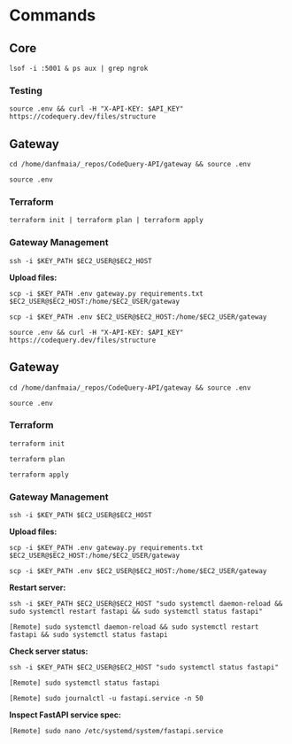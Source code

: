 # Commands

<!-- TODO: Rewrite history to purge sensitive data in this file. -->

## Core

`lsof -i :5001 & ps aux | grep ngrok`

### Testing

`source .env && curl -H "X-API-KEY: $API_KEY" https://codequery.dev/files/structure`

## Gateway

`cd /home/danfmaia/_repos/CodeQuery-API/gateway && source .env`

`source .env`

### Terraform

`terraform init | terraform plan | terraform apply`

### Gateway Management

`ssh -i $KEY_PATH $EC2_USER@$EC2_HOST`

**Upload files:**

`scp -i $KEY_PATH .env gateway.py requirements.txt $EC2_USER@$EC2_HOST:/home/$EC2_USER/gateway`

`scp -i $KEY_PATH .env $EC2_USER@$EC2_HOST:/home/$EC2_USER/gateway`

`source .env && curl -H "X-API-KEY: $API_KEY" https://codequery.dev/files/structure`

## Gateway

`cd /home/danfmaia/_repos/CodeQuery-API/gateway && source .env`

`source .env`

### Terraform

`terraform init`

`terraform plan`

`terraform apply`

### Gateway Management

`ssh -i $KEY_PATH $EC2_USER@$EC2_HOST`

**Upload files:**

`scp -i $KEY_PATH .env gateway.py requirements.txt $EC2_USER@$EC2_HOST:/home/$EC2_USER/gateway`

`scp -i $KEY_PATH .env $EC2_USER@$EC2_HOST:/home/$EC2_USER/gateway`

**Restart server:**

`ssh -i $KEY_PATH $EC2_USER@$EC2_HOST "sudo systemctl daemon-reload && sudo systemctl restart fastapi && sudo systemctl status fastapi"`

`[Remote] sudo systemctl daemon-reload && sudo systemctl restart fastapi && sudo systemctl status fastapi`

**Check server status:**

`ssh -i $KEY_PATH $EC2_USER@$EC2_HOST "sudo systemctl status fastapi"`

`[Remote] sudo systemctl status fastapi`

`[Remote] sudo journalctl -u fastapi.service -n 50`

**Inspect FastAPI service spec:**

`[Remote] sudo nano /etc/systemd/system/fastapi.service`
